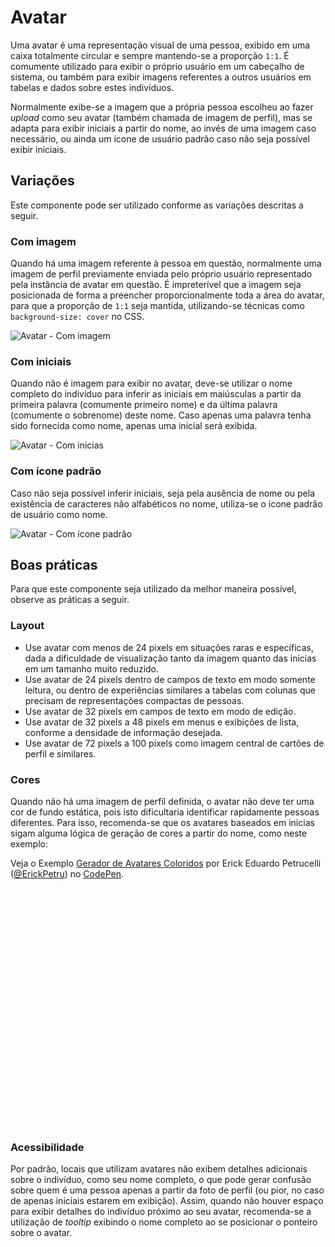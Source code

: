 # Avatar

Uma avatar é uma representação visual de uma pessoa, exibido em uma caixa totalmente circular e sempre mantendo-se a proporção `1:1`. É comumente utilizado para exibir o próprio usuário em um cabeçalho de sistema, ou também para exibir imagens referentes a outros usuários em tabelas e dados sobre estes indivíduos.

Normalmente exibe-se a imagem que a própria pessoa escolheu ao fazer _upload_ como seu avatar (também chamada de imagem de perfil), mas se adapta para exibir iniciais a partir do nome, ao invés de uma imagem caso necessário, ou ainda um ícone de usuário padrão caso não seja possível exibir iniciais.

## Variações

Este componente pode ser utilizado conforme as variações descritas a seguir.

### Com imagem

Quando há uma imagem referente à pessoa em questão, normalmente uma imagem de perfil previamente enviada pelo próprio usuário representado pela instância de avatar em questão. É impreterível que a imagem seja posicionada de forma a preencher proporcionalmente toda a área do avatar, para que a proporção de `1:1` seja mantida, utilizando-se técnicas como `background-size: cover` no CSS.

![Avatar - Com imagem](~@source/assets/images/component-avatar-image.png)

### Com iniciais

Quando não é imagem para exibir no avatar, deve-se utilizar o nome completo do indivíduo para inferir as iniciais em maiúsculas a partir da primeira palavra (comumente primeiro nome) e da última palavra (comumente o sobrenome) deste nome. Caso apenas uma palavra tenha sido fornecida como nome, apenas uma inicial será exibida.

![Avatar - Com inicias](~@source/assets/images/component-avatar-initials.png)

### Com ícone padrão

Caso não seja possível inferir iniciais, seja pela ausência de nome ou pela existência de caracteres não alfabéticos no nome, utiliza-se o ícone padrão de usuário como nome.

![Avatar - Com ícone padrão](~@source/assets/images/component-avatar-icon.png)

## Boas práticas

Para que este componente seja utilizado da melhor maneira possível, observe as práticas a seguir.

### Layout

- Use avatar com menos de 24 pixels em situações raras e específicas, dada a dificuldade de visualização tanto da imagem quanto das inicias em um tamanho muito reduzido.
- Use avatar de 24 pixels dentro de campos de texto em modo somente leitura, ou dentro de experiências similares a tabelas com colunas que precisam de representações compactas de pessoas.
- Use avatar de 32 pixels em campos de texto em modo de edição.
- Use avatar de 32 pixels a 48 pixels em menus e exibições de lista, conforme a densidade de informação desejada.
- Use avatar de 72 pixels a 100 pixels como imagem central de cartões de perfil e similares.

### Cores

Quando não há uma imagem de perfil definida, o avatar não deve ter uma cor de fundo estática, pois isto dificultaria identificar rapidamente pessoas diferentes. Para isso, recomenda-se que os avatares baseados em inicias sigam alguma lógica de geração de cores a partir do nome, como neste exemplo:

<p class="codepen" data-height="430" data-theme-id="dark" data-default-tab="result" data-slug-hash="VwyWMOE" data-user="ErickPetru" style="height: 430px">
  <span>Veja o Exemplo <a href="https://codepen.io/ErickPetru/pen/VwyWMOE">
  Gerador de Avatares Coloridos</a> por Erick Eduardo Petrucelli (<a href="https://codepen.io/ErickPetru">@ErickPetru</a>)
  no <a href="https://codepen.io">CodePen</a>.</span>
</p>
<script async src="https://cpwebassets.codepen.io/assets/embed/ei.js"></script>

### Acessibilidade

Por padrão, locais que utilizam avatares não exibem detalhes adicionais sobre o indivíduo, como seu nome completo, o que pode gerar confusão sobre quem é uma pessoa apenas a partir da foto de perfil (ou pior, no caso de apenas iniciais estarem em exibição). Assim, quando não houver espaço para exibir detalhes do indivíduo próximo ao seu avatar, recomenda-se a utilização de _tooltip_ exibindo o nome completo ao se posicionar o ponteiro sobre o avatar.
